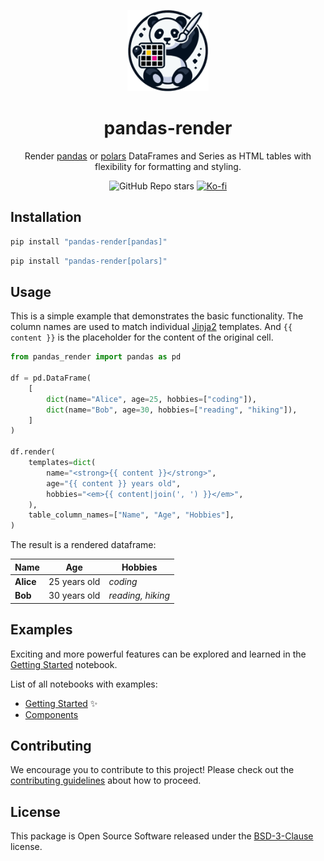 <p align="center">
  <img src="https://raw.githubusercontent.com/nok/pandas-render/refs/heads/main/assets/pandas-render.png" alt="pandas-render" height=130>
</p>

<h1 align="center">pandas-render</h1>

<p align="center">Render <a href="https://github.com/pandas-dev/pandas" target="_pandas">pandas</a> or <a href="https://github.com/pola-rs/polars" target="_polars">polars</a> DataFrames and Series as HTML tables with flexibility for formatting and styling.</p>

<div align="center">

![GitHub Repo stars](https://img.shields.io/github/stars/nok/pandas-render)
[![Ko-fi](https://img.shields.io/badge/Ko--fi-FF5E5B?logo=ko-fi&logoColor=white)](https://ko-fi.com/nok)

</div>


## Installation

```bash
pip install "pandas-render[pandas]"
```

```bash
pip install "pandas-render[polars]"
```


## Usage

This is a simple example that demonstrates the basic functionality. The column names are used to match individual [Jinja2](https://github.com/pallets/jinja) templates. And `{{ content }}` is the placeholder for the content of the original cell.

```python
from pandas_render import pandas as pd

df = pd.DataFrame(
    [
        dict(name="Alice", age=25, hobbies=["coding"]),
        dict(name="Bob", age=30, hobbies=["reading", "hiking"]),
    ]
)

df.render(
    templates=dict(
        name="<strong>{{ content }}</strong>",
        age="{{ content }} years old",
        hobbies="<em>{{ content|join(', ') }}</em>",
    ),
    table_column_names=["Name", "Age", "Hobbies"],
)
```

The result is a rendered dataframe:

<table class="dataframe"><thead><tr><th>Name</th><th>Age</th><th>Hobbies</th></tr></thead><tbody><tr><td><strong>Alice</strong></td><td>25 years old</td><td><em>coding</em></td></tr><tr><td><strong>Bob</strong></td><td>30 years old</td><td><em>reading, hiking</em></td></tr></tbody></table>


## Examples

Exciting and more powerful features can be explored and learned in the [Getting Started](examples/01_getting_started.ipynb) notebook.

List of all notebooks with examples:

- [Getting Started](examples/01_getting_started.ipynb) ✨
- [Components](examples/02_components.ipynb)


## Contributing

We encourage you to contribute to this project! Please check out the [contributing guidelines](CONTRIBUTING.md) about how to proceed.


## License

This package is Open Source Software released under the [BSD-3-Clause](LICENSE) license.
